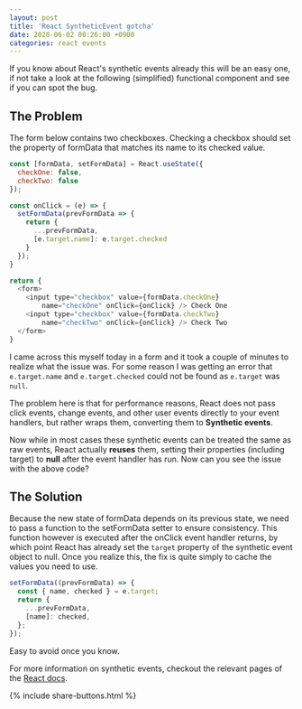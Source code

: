```yaml
---
layout: post
title: 'React SyntheticEvent gotcha'
date: 2020-06-02 00:26:00 +0900
categories: react events
---
```


If you know about React's synthetic events already this will be an easy one, if not take a look at the following (simplified) functional component and see if you can spot the bug.

## The Problem

The form below contains two checkboxes. Checking a checkbox should set the property of formData that matches its name to its checked value.

```javascript
const [formData, setFormData] = React.useState({
  checkOne: false,
  checkTwo: false
});

const onClick = (e) => {
  setFormData(prevFormData => {
    return {
      ...prevFormData,
      [e.target.name]: e.target.checked
    }
  });
}

return {
  <form>
    <input type="checkbox" value={formData.checkOne}
        name="checkOne" onClick={onClick} /> Check One
    <input type="checkbox" value={formData.checkTwo}
        name="checkTwo" onClick={onClick} /> Check Two
  </form>
}
```

I came across this myself today in a form and it took a couple of minutes to realize what the issue was. For some reason I was getting an error that `e.target.name` and `e.target.checked` could not be found as `e.target` was `null`.

The problem here is that for performance reasons, React does not pass click events, change events, and other user events directly to your event handlers, but rather wraps them, converting them to **Synthetic events**.

Now while in most cases these synthetic events can be treated the same as raw events, React actually **reuses** them, setting their properties (including target) to **null** after the event handler has run. Now can you see the issue with the above code?

## The Solution

Because the new state of formData depends on its previous state, we need to pass a function to the setFormData setter to ensure consistency. This function however is executed after the onClick event handler returns, by which point React has already set the `target` property of the synthetic event object to null. Once you realize this, the fix is quite simply to cache the values you need to use.

```javascript
setFormData((prevFormData) => {
  const { name, checked } = e.target;
  return {
    ...prevFormData,
    [name]: checked,
  };
});
```

Easy to avoid once you know.

For more information on synthetic events, checkout the relevant pages of the [React docs](https://reactjs.org/docs/events.html).

{% include share-buttons.html %}
